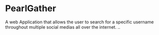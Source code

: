 # PearlGather
A web Application that allows the user to search for a specific username throughout multiple social medias all over the internet.
..
